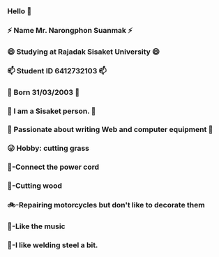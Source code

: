 ### Hello 👋
### ⚡ Name Mr. Narongphon Suanmak ⚡
### 😄 Studying at Rajadak Sisaket University 😄
### 📫 Student ID 6412732103 📫
### 🤔 Born 31/03/2003 🤔
### 👯 I am a Sisaket person. 👯
### 🌱 Passionate about writing Web and computer equipment 🌱
### 😜 Hobby: cutting grass
###         🎳-Connect the power cord
###         🎄-Cutting wood
###         🚲-Repairing motorcycles but don't like to decorate them
###         🎼-Like the music
###         🔌-I like welding steel a bit.
<!--
**Narogpon/Narogpon** is a ✨ _special_ ✨ repository because its `README.md` (this file) appears on your GitHub profile.

Here are some ideas to get you started:

- 🔭 I’m currently working on ...
- 🌱 I’m currently learning ...
- 👯 I’m looking to collaborate on ...
- 🤔 I’m looking for help with ...
- 💬 Ask me about ...
- 📫 How to reach me: ...
- 😄 Pronouns: ...
- ⚡ Fun fact: ...
-->

